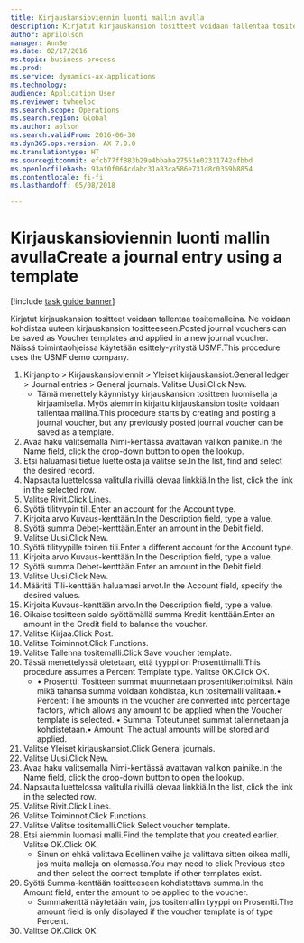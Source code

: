 ```yaml
--- 
title: Kirjauskansioviennin luonti mallin avulla
description: Kirjatut kirjauskansion tositteet voidaan tallentaa tositemalleina. Ne voidaan kohdistaa uuteen kirjauskansion tositteeseen.
author: aprilolson
manager: AnnBe
ms.date: 02/17/2016
ms.topic: business-process
ms.prod: 
ms.service: dynamics-ax-applications
ms.technology: 
audience: Application User
ms.reviewer: twheeloc
ms.search.scope: Operations
ms.search.region: Global
ms.author: aolson
ms.search.validFrom: 2016-06-30
ms.dyn365.ops.version: AX 7.0.0
ms.translationtype: HT
ms.sourcegitcommit: efcb77ff883b29a4bbaba27551e02311742afbbd
ms.openlocfilehash: 93af0f064cdabc31a83ca586e731d8c0359b8854
ms.contentlocale: fi-fi
ms.lasthandoff: 05/08/2018

---
```

# <a name="create-a-journal-entry-using-a-template"></a><span data-ttu-id="7607d-103">Kirjauskansioviennin luonti mallin avulla</span><span class="sxs-lookup"><span data-stu-id="7607d-103">Create a journal entry using a template</span></span>

[!include [task guide banner](../../includes/task-guide-banner.md)]

<span data-ttu-id="7607d-104">Kirjatut kirjauskansion tositteet voidaan tallentaa tositemalleina. Ne voidaan kohdistaa uuteen kirjauskansion tositteeseen.</span><span class="sxs-lookup"><span data-stu-id="7607d-104">Posted journal vouchers can be saved as Voucher templates and applied in a new journal voucher.</span></span> <span data-ttu-id="7607d-105">Näissä toimintaohjeissa käytetään esittely-yritystä USMF.</span><span class="sxs-lookup"><span data-stu-id="7607d-105">This procedure uses the USMF demo company.</span></span>

1. <span data-ttu-id="7607d-106">Kirjanpito > Kirjauskansioviennit > Yleiset kirjauskansiot.</span><span class="sxs-lookup"><span data-stu-id="7607d-106">General ledger > Journal entries > General journals.</span></span> <span data-ttu-id="7607d-107">Valitse Uusi.</span><span class="sxs-lookup"><span data-stu-id="7607d-107">Click New.</span></span>
    * <span data-ttu-id="7607d-108">Tämä menettely käynnistyy kirjauskansion tositteen luomisella ja kirjaamisella. Myös aiemmin kirjattu kirjauskansion tosite voidaan tallentaa mallina.</span><span class="sxs-lookup"><span data-stu-id="7607d-108">This procedure starts by creating and posting a journal voucher, but any previously posted journal voucher can be saved as a template.</span></span>  
2. <span data-ttu-id="7607d-109">Avaa haku valitsemalla Nimi-kentässä avattavan valikon painike.</span><span class="sxs-lookup"><span data-stu-id="7607d-109">In the Name field, click the drop-down button to open the lookup.</span></span>
3. <span data-ttu-id="7607d-110">Etsi haluamasi tietue luettelosta ja valitse se.</span><span class="sxs-lookup"><span data-stu-id="7607d-110">In the list, find and select the desired record.</span></span>
4. <span data-ttu-id="7607d-111">Napsauta luettelossa valitulla rivillä olevaa linkkiä.</span><span class="sxs-lookup"><span data-stu-id="7607d-111">In the list, click the link in the selected row.</span></span>
5. <span data-ttu-id="7607d-112">Valitse Rivit.</span><span class="sxs-lookup"><span data-stu-id="7607d-112">Click Lines.</span></span>
6. <span data-ttu-id="7607d-113">Syötä tilityypin tili.</span><span class="sxs-lookup"><span data-stu-id="7607d-113">Enter an account for the Account type.</span></span>
7. <span data-ttu-id="7607d-114">Kirjoita arvo Kuvaus-kenttään.</span><span class="sxs-lookup"><span data-stu-id="7607d-114">In the Description field, type a value.</span></span>
8. <span data-ttu-id="7607d-115">Syötä summa Debet-kenttään.</span><span class="sxs-lookup"><span data-stu-id="7607d-115">Enter an amount in the Debit field.</span></span>
9. <span data-ttu-id="7607d-116">Valitse Uusi.</span><span class="sxs-lookup"><span data-stu-id="7607d-116">Click New.</span></span>
10. <span data-ttu-id="7607d-117">Syötä tilityypille toinen tili.</span><span class="sxs-lookup"><span data-stu-id="7607d-117">Enter a different account for the Account type.</span></span>
11. <span data-ttu-id="7607d-118">Kirjoita arvo Kuvaus-kenttään.</span><span class="sxs-lookup"><span data-stu-id="7607d-118">In the Description field, type a value.</span></span>
12. <span data-ttu-id="7607d-119">Syötä summa Debet-kenttään.</span><span class="sxs-lookup"><span data-stu-id="7607d-119">Enter an amount in the Debit field.</span></span>
13. <span data-ttu-id="7607d-120">Valitse Uusi.</span><span class="sxs-lookup"><span data-stu-id="7607d-120">Click New.</span></span>
14. <span data-ttu-id="7607d-121">Määritä Tili-kenttään haluamasi arvot.</span><span class="sxs-lookup"><span data-stu-id="7607d-121">In the Account field, specify the desired values.</span></span>
15. <span data-ttu-id="7607d-122">Kirjoita Kuvaus-kenttään arvo.</span><span class="sxs-lookup"><span data-stu-id="7607d-122">In the Description field, type a value.</span></span>
16. <span data-ttu-id="7607d-123">Oikaise tositteen saldo syöttämällä summa Kredit-kenttään.</span><span class="sxs-lookup"><span data-stu-id="7607d-123">Enter an amount in the Credit field to balance the voucher.</span></span>
17. <span data-ttu-id="7607d-124">Valitse Kirjaa.</span><span class="sxs-lookup"><span data-stu-id="7607d-124">Click Post.</span></span>
18. <span data-ttu-id="7607d-125">Valitse Toiminnot.</span><span class="sxs-lookup"><span data-stu-id="7607d-125">Click Functions.</span></span>
19. <span data-ttu-id="7607d-126">Valitse Tallenna tositemalli.</span><span class="sxs-lookup"><span data-stu-id="7607d-126">Click Save voucher template.</span></span>
20. <span data-ttu-id="7607d-127">Tässä menettelyssä oletetaan, että tyyppi on Prosenttimalli.</span><span class="sxs-lookup"><span data-stu-id="7607d-127">This procedure assumes a Percent Template type.</span></span> <span data-ttu-id="7607d-128">Valitse OK.</span><span class="sxs-lookup"><span data-stu-id="7607d-128">Click OK.</span></span>
    * <span data-ttu-id="7607d-129">• Prosentti: Tositteen summat muunnetaan prosenttikertoimiksi. Näin mikä tahansa summa voidaan kohdistaa, kun tositemalli valitaan.</span><span class="sxs-lookup"><span data-stu-id="7607d-129">• Percent: The amounts in the voucher are converted into percentage factors, which allows any amount to be applied when the Voucher template is selected.</span></span>  <span data-ttu-id="7607d-130">• Summa: Toteutuneet summat tallennetaan ja kohdistetaan.</span><span class="sxs-lookup"><span data-stu-id="7607d-130">• Amount: The actual amounts will be stored and applied.</span></span>  
21. <span data-ttu-id="7607d-131">Valitse Yleiset kirjauskansiot.</span><span class="sxs-lookup"><span data-stu-id="7607d-131">Click General journals.</span></span>
22. <span data-ttu-id="7607d-132">Valitse Uusi.</span><span class="sxs-lookup"><span data-stu-id="7607d-132">Click New.</span></span>
23. <span data-ttu-id="7607d-133">Avaa haku valitsemalla Nimi-kentässä avattavan valikon painike.</span><span class="sxs-lookup"><span data-stu-id="7607d-133">In the Name field, click the drop-down button to open the lookup.</span></span>
24. <span data-ttu-id="7607d-134">Napsauta luettelossa valitulla rivillä olevaa linkkiä.</span><span class="sxs-lookup"><span data-stu-id="7607d-134">In the list, click the link in the selected row.</span></span>
25. <span data-ttu-id="7607d-135">Valitse Rivit.</span><span class="sxs-lookup"><span data-stu-id="7607d-135">Click Lines.</span></span>
26. <span data-ttu-id="7607d-136">Valitse Toiminnot.</span><span class="sxs-lookup"><span data-stu-id="7607d-136">Click Functions.</span></span>
27. <span data-ttu-id="7607d-137">Valitse Valitse tositemalli.</span><span class="sxs-lookup"><span data-stu-id="7607d-137">Click Select voucher template.</span></span>
28. <span data-ttu-id="7607d-138">Etsi aiemmin luomasi malli.</span><span class="sxs-lookup"><span data-stu-id="7607d-138">Find the template that you created earlier.</span></span> <span data-ttu-id="7607d-139">Valitse OK.</span><span class="sxs-lookup"><span data-stu-id="7607d-139">Click OK.</span></span>
    * <span data-ttu-id="7607d-140">Sinun on ehkä valittava Edellinen vaihe ja valittava sitten oikea malli, jos muita malleja on olemassa.</span><span class="sxs-lookup"><span data-stu-id="7607d-140">You may need to click Previous step and then select the correct template if other templates exist.</span></span>  
29. <span data-ttu-id="7607d-141">Syötä Summa-kenttään tositteeseen kohdistettava summa.</span><span class="sxs-lookup"><span data-stu-id="7607d-141">In the Amount field, enter the amount to be applied to the voucher.</span></span>
    * <span data-ttu-id="7607d-142">Summakenttä näytetään vain, jos tositemallin tyyppi on Prosentti.</span><span class="sxs-lookup"><span data-stu-id="7607d-142">The amount field is only displayed if the voucher template is of type Percent.</span></span>  
30. <span data-ttu-id="7607d-143">Valitse OK.</span><span class="sxs-lookup"><span data-stu-id="7607d-143">Click OK.</span></span>


